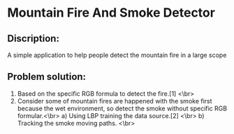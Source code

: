 # Mountain Fire And Smoke Detector

Discription:
-
A simple application to help people detect the mountain fire in a large scope


Problem solution:
-
1. Based on the specific RGB formula to detect the fire.[1] <\br>
2. Consider some of mountain fires are happened with the smoke first because the wet environment, so 
detect the smoke without specific RGB formular.<\br>
  a) Using LBP training the data source.[2] <\br>
  b) Tracking the smoke moving paths. <\br>
  

